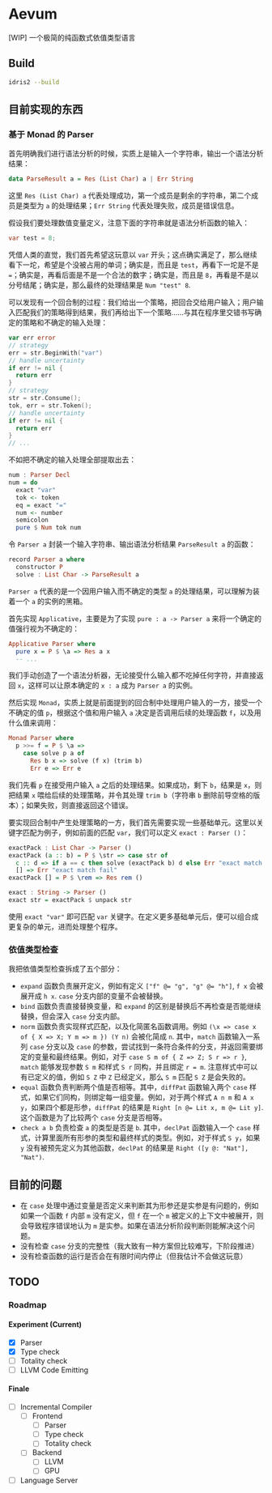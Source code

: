 # Aevum

[WIP] 一个极简的纯函数式依值类型语言

## Build

```bash
idris2 --build
```

## 目前实现的东西

### 基于 Monad 的 Parser

首先明确我们进行语法分析的时候，实质上是输入一个字符串，输出一个语法分析结果：

```haskell
data ParseResult a = Res (List Char) a | Err String
```

这里 `Res (List Char) a` 代表处理成功，第一个成员是剩余的字符串，第二个成员是类型为 `a` 的处理结果；`Err String` 代表处理失败，成员是错误信息。

假设我们要处理数值变量定义，注意下面的字符串就是语法分析函数的输入：

```java
var test = 8;
```

凭借人类的直觉，我们首先希望这玩意以 `var` 开头；这点确实满足了，那么继续看下一坨，希望是个没被占用的单词；确实是，而且是 `test`，再看下一坨是不是 `=`；确实是，再看后面是不是一个合法的数字；确实是，而且是 `8`，再看是不是以分号结尾；确实是，那么最终的处理结果是 `Num "test" 8`.

可以发现有一个回合制的过程：我们给出一个策略，把回合交给用户输入；用户输入匹配我们的策略得到结果，我们再给出下一个策略……与其在程序里交错书写确定的策略和不确定的输入处理：

```go
var err error
// strategy
err = str.BeginWith("var")
// handle uncertainty
if err != nil {
  return err
}
// strategy
str = str.Consume();
tok, err = str.Token();
// handle uncertainty
if err != nil {
  return err
}
// ...
```

不如把不确定的输入处理全部提取出去：

```haskell
num : Parser Decl
num = do
  exact "var"
  tok <- token
  eq = exact "="
  num <- number
  semicolon
  pure $ Num tok num
```

令 `Parser a` 封装一个输入字符串、输出语法分析结果 `ParseResult a` 的函数：

```haskell
record Parser a where
  constructor P
  solve : List Char -> ParseResult a
```

`Parser a` 代表的是一个因用户输入而不确定的类型 `a` 的处理结果，可以理解为装着一个 `a` 的实例的黑箱。

首先实现 `Applicative`，主要是为了实现 `pure : a -> Parser a` 来将一个确定的值强行视为不确定的：

```haskell
Applicative Parser where
  pure x = P $ \a => Res a x
  -- ...
```

我们手动创造了一个语法分析器，无论接受什么输入都不吃掉任何字符，并直接返回 `x`，这样可以让原本确定的 `x : a` 成为 `Parser a` 的实例。

然后实现 `Monad`，实质上就是前面提到的回合制中处理用户输入的一方，接受一个不确定的值 `p`，根据这个值和用户输入 `a` 决定是否调用后续的处理函数 `f`，以及用什么值来调用：

```haskell
Monad Parser where
  p >>= f = P $ \a =>
    case solve p a of
      Res b x => solve (f x) (trim b)
      Err e => Err e
```

我们先看 `p` 在接受用户输入 `a` 之后的处理结果。如果成功，剩下 `b`，结果是 `x`，则把结果 `x` 喂给后续的处理策略，并令其处理 `trim b`（字符串 `b` 删除前导空格的版本）；如果失败，则直接返回这个错误。

要实现回合制中产生处理策略的一方，我们首先需要实现一些基础单元。这里以关键字匹配为例子，例如前面的匹配 `var`，我们可以定义 `exact : Parser ()`：

```haskell
exactPack : List Char -> Parser ()
exactPack (a :: b) = P $ \str => case str of
  c :: d => if a == c then solve (exactPack b) d else Err "exact match fail"
  [] => Err "exact match fail"
exactPack [] = P $ \rem => Res rem ()

exact : String -> Parser ()
exact str = exactPack $ unpack str
```

使用 `exact "var"` 即可匹配 `var` 关键字。在定义更多基础单元后，便可以组合成更复杂的单元，进而处理整个程序。

### 依值类型检查

我把依值类型检查拆成了五个部分：

- `expand` 函数负责展开定义，例如有定义 `["f" @= "g", "g" @= "h"]`, `f x` 会被展开成 `h x`. `case` 分支内部的变量不会被替换。
- `bind` 函数负责直接替换变量，和 `expand` 的区别是替换后不再检查是否能继续替换，但会深入 `case` 分支内部。
- `norm` 函数负责实现样式匹配，以及化简匿名函数调用。例如 `(\x => case x of { X => X; Y m => m }) (Y n)` 会被化简成 `n`. 其中，`match` 函数输入一系列 `case` 分支以及 `case` 的参数，尝试找到一条符合条件的分支，并返回需要绑定的变量和最终结果。例如，对于 `case S m of { Z => Z; S r => r }`, `match` 能够发现参数 `S m` 和样式 `S r` 同构，并且绑定 `r = m`. 注意样式中可以有已定义的值，例如 `S Z` 中 `Z` 已经定义，那么 `S m` 匹配 `S Z` 是会失败的。
- `equal` 函数负责判断两个值是否相等。其中，`diffPat` 函数输入两个 `case` 样式，如果它们同构，则绑定每一组变量。例如，对于两个样式 `A n m` 和 `A x y`，如果四个都是形参，`diffPat` 的结果是 `Right [n @= Lit x, m @= Lit y]`. 这个函数是为了比较两个 `case` 分支是否相等。
- `check a b` 负责检查 `a` 的类型是否是 `b`. 其中，`declPat` 函数输入一个 `case` 样式，计算里面所有形参的类型和最终样式的类型。例如，对于样式 `S y`，如果 `y` 没有被预先定义为其他函数，`declPat` 的结果是 `Right ([y @: "Nat"], "Nat")`.

## 目前的问题

- 在 `case` 处理中通过变量是否定义来判断其为形参还是实参是有问题的，例如如果一个函数 `f` 内部 `m` 没有定义，但 `f` 在一个 `m` 被定义的上下文中被展开，则会导致程序错误地认为 `m` 是实参。如果在语法分析阶段判断则能解决这个问题。
- 没有检查 `case` 分支的完整性（我大致有一种方案但比较难写，下阶段推进）
- 没有检查函数的运行是否会在有限时间内停止（但我估计不会做这玩意）

## TODO

### Roadmap

#### Experiment (Current)

- [x] Parser
- [x] Type check
- [ ] Totality check
- [ ] LLVM Code Emitting

#### Finale

- [ ] Incremental Compiler
  - [ ] Frontend
    - [ ] Parser
    - [ ] Type check
    - [ ] Totality check
  - [ ] Backend
    - [ ] LLVM
    - [ ] GPU
- [ ] Language Server
